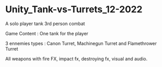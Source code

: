 # Unity_Tank-vs-Turrets_12-2022
A solo player tank 3rd person combat

Game Content :
One tank for the player

3 ennemies types : Canon Turret, Machinegun Turret and Flamethrower Turret

All weapons with fire FX, impact fx, destroying fx, visual and audio.

